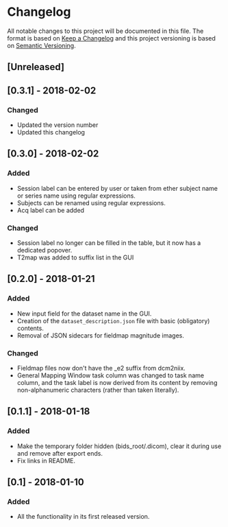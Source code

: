 #  Changelog
All notable changes to this project will be documented in this file.
The format is based on [Keep a Changelog](http://keepachangelog.com/en/1.0.0/)
and this project versioning is based on [Semantic Versioning](http://semver.org/spec/v2.0.0.html).

## [Unreleased]

## [0.3.1] - 2018-02-02
### Changed
- Updated the version number
- Updated this changelog

## [0.3.0] - 2018-02-02
### Added
- Session label can be entered by user or taken from ether subject name or series name using regular expressions.
- Subjects can be renamed using regular expressions.
- Acq label can be added

### Changed
- Session label no longer can be filled in the table, but it now has a dedicated popover.
- T2map was added to suffix list in the GUI

## [0.2.0] - 2018-01-21
### Added
- New input field for the dataset name in the GUI.
- Creation of the `dataset_description.json` file with basic (obligatory) contents.
- Removal of JSON sidecars for fieldmap magnitude images.

### Changed
- Fieldmap files now don't have the _e2 suffix from dcm2niix.
- General Mapping Window task column was changed to task name column, and the task label is now derived from its content by removing non-alphanumeric characters (rather than taken literally).

## [0.1.1] - 2018-01-18
### Added
- Make the temporary folder hidden (bids_root/.dicom), clear it during use and remove after export ends.
- Fix links in README.

## [0.1] - 2018-01-10
### Added
- All the functionality in its first released version.
